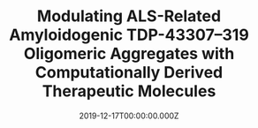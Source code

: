 ---
title: Modulating ALS-Related Amyloidogenic TDP-43307–319 Oligomeric Aggregates with Computationally Derived Therapeutic Molecules
citation: Biochemistry 2020, 59, 4, 499–508
pubdate: December 17, 2019
category: company
date: 2019-12-17T00:00:00.000Z
image: /img/pub-figure-02.jpg
link: https://pubs.acs.org/doi/abs/10.1021/acs.biochem.9b00905
---